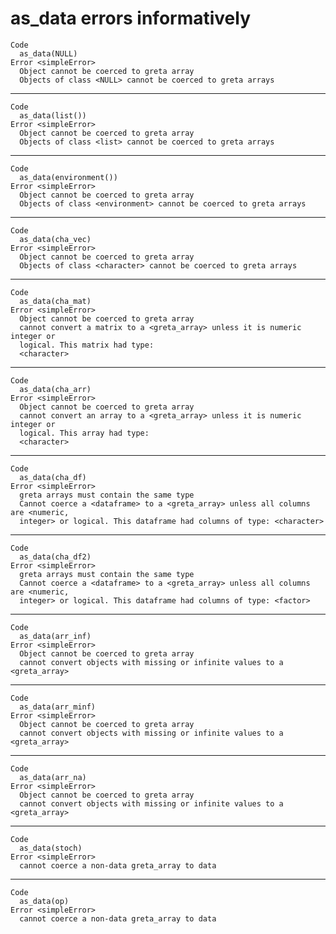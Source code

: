 # as_data errors informatively

    Code
      as_data(NULL)
    Error <simpleError>
      Object cannot be coerced to greta array
      Objects of class <NULL> cannot be coerced to greta arrays

---

    Code
      as_data(list())
    Error <simpleError>
      Object cannot be coerced to greta array
      Objects of class <list> cannot be coerced to greta arrays

---

    Code
      as_data(environment())
    Error <simpleError>
      Object cannot be coerced to greta array
      Objects of class <environment> cannot be coerced to greta arrays

---

    Code
      as_data(cha_vec)
    Error <simpleError>
      Object cannot be coerced to greta array
      Objects of class <character> cannot be coerced to greta arrays

---

    Code
      as_data(cha_mat)
    Error <simpleError>
      Object cannot be coerced to greta array
      cannot convert a matrix to a <greta_array> unless it is numeric integer or
      logical. This matrix had type:
      <character>

---

    Code
      as_data(cha_arr)
    Error <simpleError>
      Object cannot be coerced to greta array
      cannot convert an array to a <greta_array> unless it is numeric integer or
      logical. This array had type:
      <character>

---

    Code
      as_data(cha_df)
    Error <simpleError>
      greta arrays must contain the same type
      Cannot coerce a <dataframe> to a <greta_array> unless all columns are <numeric,
      integer> or logical. This dataframe had columns of type: <character>

---

    Code
      as_data(cha_df2)
    Error <simpleError>
      greta arrays must contain the same type
      Cannot coerce a <dataframe> to a <greta_array> unless all columns are <numeric,
      integer> or logical. This dataframe had columns of type: <factor>

---

    Code
      as_data(arr_inf)
    Error <simpleError>
      Object cannot be coerced to greta array
      cannot convert objects with missing or infinite values to a <greta_array>

---

    Code
      as_data(arr_minf)
    Error <simpleError>
      Object cannot be coerced to greta array
      cannot convert objects with missing or infinite values to a <greta_array>

---

    Code
      as_data(arr_na)
    Error <simpleError>
      Object cannot be coerced to greta array
      cannot convert objects with missing or infinite values to a <greta_array>

---

    Code
      as_data(stoch)
    Error <simpleError>
      cannot coerce a non-data greta_array to data

---

    Code
      as_data(op)
    Error <simpleError>
      cannot coerce a non-data greta_array to data

